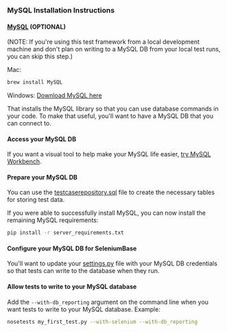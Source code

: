### MySQL Installation Instructions


#### [MySQL](http://www.mysql.com/) (OPTIONAL)

(NOTE: If you're using this test framework from a local development machine and don't plan on writing to a MySQL DB from your local test runs, you can skip this step.)

Mac:
```bash
brew install MySQL
```

Windows:
[Download MySQL here](http://dev.mysql.com/downloads/windows/)

That installs the MySQL library so that you can use database commands in your code. To make that useful, you'll want to have a MySQL DB that you can connect to.

#### Access your MySQL DB

If you want a visual tool to help make your MySQL life easier, [try MySQL Workbench](http://dev.mysql.com/downloads/workbench/).

#### Prepare your MySQL DB

You can use the [testcaserepository.sql](https://github.com/seleniumbase/SeleniumBase/blob/master/seleniumbase/core/testcaserepository.sql) file to create the necessary tables for storing test data.

If you were able to successfully install MySQL, you can now install the remaining MySQL requirements:
```bash
pip install -r server_requirements.txt
```

#### Configure your MySQL DB for SeleniumBase

You'll want to update your [settings.py](https://github.com/seleniumbase/SeleniumBase/blob/master/seleniumbase/config/settings.py) file with your MySQL DB credentials so that tests can write to the database when they run.

#### Allow tests to write to your MySQL database

Add the ``--with-db_reporting`` argument on the command line when you want tests to write to your MySQL database.
Example:
```bash
nosetests my_first_test.py --with-selenium --with-db_reporting
```
